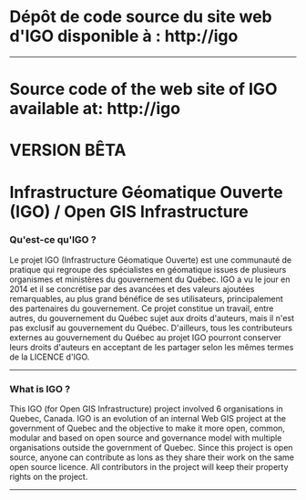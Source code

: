 # Dépôt de code source du site web d'IGO disponible à : http://igo 
***
# Source code of the web site of IGO available at: http://igo

# VERSION BÊTA

# Infrastructure Géomatique Ouverte (IGO) / Open GIS Infrastructure
### Qu'est-ce qu'IGO ?
Le projet IGO (Infrastructure Géomatique Ouverte) est une communauté de pratique qui regroupe des spécialistes en géomatique issues de plusieurs organismes et ministères du gouvernement du Québec. IGO a vu le jour en 2014 et il se concrétise par des avancées et des valeurs ajoutées remarquables, au plus grand bénéfice de ses utilisateurs, principalement des partenaires du gouvernement. 
Ce projet constitue un travail, entre autres, du gouvernement du Québec sujet aux droits d'auteurs, mais il n'est pas exclusif au gouvernement du Québec. 
D'ailleurs, tous les contributeurs externes au gouvernement du Québec au projet IGO pourront conserver leurs droits d'auteurs en acceptant de les partager selon les mêmes termes de la LICENCE d'IGO. 
***
### What is IGO ?
This IGO (for Open GIS Infrastructure) project involved 6 organisations in Quebec, Canada.
IGO is an evolution of an internal Web GIS project at the government of Quebec and the objective to make it more open, common, modular and based on open source and governance model with multiple organisations outside the government of Quebec.
Since this project is open source, anyone can contribute as lons as they share their work on the same open source licence. 
All contributors in the project will keep their property rights on the project.
***
